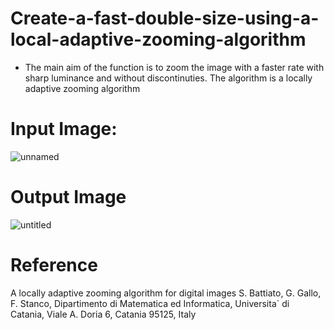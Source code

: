 # Create-a-fast-double-size-using-a-local-adaptive-zooming-algorithm
* The main aim of the function is to zoom the image with a faster rate with sharp luminance and without discontinuties. The algorithm is a locally adaptive zooming algorithm
# Input Image:
![unnamed](https://user-images.githubusercontent.com/60895200/90991277-75df8400-e56d-11ea-8759-e27af0f9f3ea.png)



# Output Image

![untitled](https://user-images.githubusercontent.com/60895200/90991310-af17f400-e56d-11ea-9665-7ca592c765a7.jpg)



# Reference
A locally adaptive zooming algorithm for digital images
 S. Battiato, G. Gallo, F. Stanco, Dipartimento di Matematica ed Informatica, Universita` di Catania, Viale A. Doria 6, Catania 95125, Italy
